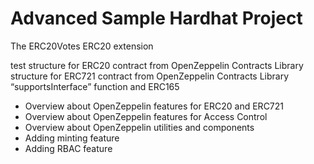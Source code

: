 # Advanced Sample Hardhat Project


The ERC20Votes ERC20 extension


test
structure for ERC20 contract from OpenZeppelin Contracts Library
structure for ERC721 contract from OpenZeppelin Contracts Library
“supportsInterface” function and ERC165
- Overview about OpenZeppelin features for ERC20 and ERC721
- Overview about OpenZeppelin features for Access Control
- Overview about OpenZeppelin utilities and components
- Adding minting feature
- Adding RBAC feature